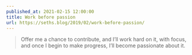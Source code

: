 ```yaml
---
published_at: 2021-02-15 12:00:00
title: Work before passion
url: https://seths.blog/2019/02/work-before-passion/
---
```


<blockquote><p>Offer me a chance to contribute, and I’ll work hard on it, with focus, and once I begin to make progress, I’ll become passionate about it.</p></blockquote>
